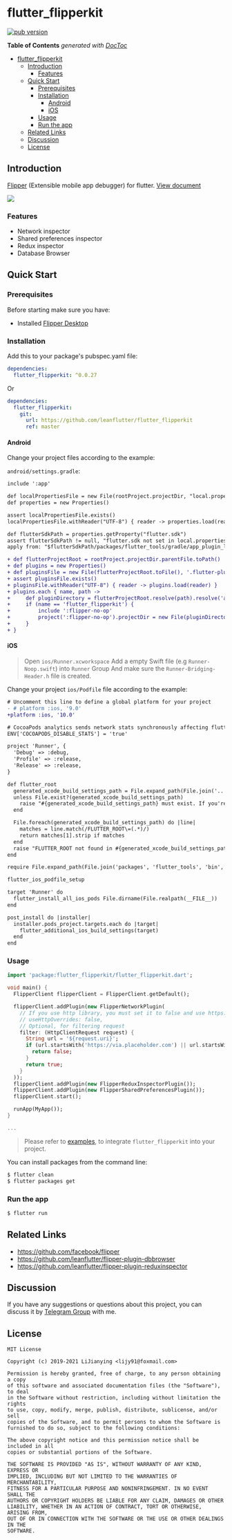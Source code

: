 # flutter_flipperkit

[![pub version][pub-image]][pub-url]

[pub-image]: https://img.shields.io/pub/v/flutter_flipperkit.svg
[pub-url]: https://pub.dev/packages/flutter_flipperkit

<!-- START doctoc generated TOC please keep comment here to allow auto update -->
<!-- DON'T EDIT THIS SECTION, INSTEAD RE-RUN doctoc TO UPDATE -->
**Table of Contents**  *generated with [DocToc](https://github.com/thlorenz/doctoc)*

- [flutter_flipperkit](#flutter_flipperkit)
  - [Introduction](#introduction)
    - [Features](#features)
  - [Quick Start](#quick-start)
    - [Prerequisites](#prerequisites)
    - [Installation](#installation)
      - [Android](#android)
      - [iOS](#ios)
    - [Usage](#usage)
    - [Run the app](#run-the-app)
  - [Related Links](#related-links)
  - [Discussion](#discussion)
  - [License](#license)

<!-- END doctoc generated TOC please keep comment here to allow auto update -->

## Introduction

[Flipper](https://fbflipper.com) (Extensible mobile app debugger) for flutter. [View document](https://flutter-widget.live/flutter_flipperkit)

![](./screenshots/flipper.png)

### Features

- Network inspector
- Shared preferences inspector
- Redux inspector
- Database Browser

## Quick Start

### Prerequisites

Before starting make sure you have:

- Installed [Flipper Desktop](https://fbflipper.com/)

### Installation

Add this to your package's pubspec.yaml file:

```yaml
dependencies:
  flutter_flipperkit: ^0.0.27
```

Or

```yaml
dependencies:
  flutter_flipperkit:
    git:
      url: https://github.com/leanflutter/flutter_flipperkit
      ref: master
```

#### Android

Change your project files according to the example:

`android/settings.gradle`:

```diff
include ':app'

def localPropertiesFile = new File(rootProject.projectDir, "local.properties")
def properties = new Properties()

assert localPropertiesFile.exists()
localPropertiesFile.withReader("UTF-8") { reader -> properties.load(reader) }

def flutterSdkPath = properties.getProperty("flutter.sdk")
assert flutterSdkPath != null, "flutter.sdk not set in local.properties"
apply from: "$flutterSdkPath/packages/flutter_tools/gradle/app_plugin_loader.gradle"

+ def flutterProjectRoot = rootProject.projectDir.parentFile.toPath()
+ def plugins = new Properties()
+ def pluginsFile = new File(flutterProjectRoot.toFile(), '.flutter-plugins')
+ assert pluginsFile.exists()
+ pluginsFile.withReader("UTF-8") { reader -> plugins.load(reader) }
+ plugins.each { name, path ->
+     def pluginDirectory = flutterProjectRoot.resolve(path).resolve('android').toFile()
+     if (name == 'flutter_flipperkit') {
+         include ':flipper-no-op'
+         project(':flipper-no-op').projectDir = new File(pluginDirectory, 'flipper-no-op')
+     }
+ }

```

#### iOS

> Open `ios/Runner.xcworkspace` Add a empty Swift file (e.g `Runner-Noop.swift`) into `Runner` Group And make sure the `Runner-Bridging-Header.h` file is created. 

Change your project `ios/Podfile` file according to the example:

```diff
# Uncomment this line to define a global platform for your project
- # platform :ios, '9.0'
+platform :ios, '10.0'

# CocoaPods analytics sends network stats synchronously affecting flutter build latency.
ENV['COCOAPODS_DISABLE_STATS'] = 'true'

project 'Runner', {
  'Debug' => :debug,
  'Profile' => :release,
  'Release' => :release,
}

def flutter_root
  generated_xcode_build_settings_path = File.expand_path(File.join('..', 'Flutter', 'Generated.xcconfig'), __FILE__)
  unless File.exist?(generated_xcode_build_settings_path)
    raise "#{generated_xcode_build_settings_path} must exist. If you're running pod install manually, make sure flutter pub get is executed first"
  end

  File.foreach(generated_xcode_build_settings_path) do |line|
    matches = line.match(/FLUTTER_ROOT\=(.*)/)
    return matches[1].strip if matches
  end
  raise "FLUTTER_ROOT not found in #{generated_xcode_build_settings_path}. Try deleting Generated.xcconfig, then run flutter pub get"
end

require File.expand_path(File.join('packages', 'flutter_tools', 'bin', 'podhelper'), flutter_root)

flutter_ios_podfile_setup

target 'Runner' do
  flutter_install_all_ios_pods File.dirname(File.realpath(__FILE__))
end

post_install do |installer|
  installer.pods_project.targets.each do |target|
    flutter_additional_ios_build_settings(target)
  end
end

```

### Usage

```dart
import 'package:flutter_flipperkit/flutter_flipperkit.dart';

void main() {
  FlipperClient flipperClient = FlipperClient.getDefault();

  flipperClient.addPlugin(new FlipperNetworkPlugin(
    // If you use http library, you must set it to false and use https://pub.dev/packages/flipperkit_http_interceptor
    // useHttpOverrides: false,
    // Optional, for filtering request
    filter: (HttpClientRequest request) {
      String url = '${request.uri}';
      if (url.startsWith('https://via.placeholder.com') || url.startsWith('https://gravatar.com')) {
        return false;
      }
      return true;
    }
  ));
  flipperClient.addPlugin(new FlipperReduxInspectorPlugin());
  flipperClient.addPlugin(new FlipperSharedPreferencesPlugin());
  flipperClient.start();

  runApp(MyApp());
}

...

```

> Please refer to [examples](https://github.com/leanflutter/flutter_flipperkit_examples), to integrate `flutter_flipperkit` into your project.

You can install packages from the command line:

```bash
$ flutter clean
$ flutter packages get
```

### Run the app

```bash
$ flutter run
```

## Related Links

- https://github.com/facebook/flipper
- https://github.com/leanflutter/flipper-plugin-dbbrowser
- https://github.com/leanflutter/flipper-plugin-reduxinspector

## Discussion

If you have any suggestions or questions about this project, you can discuss it by [Telegram Group](https://t.me/joinchat/I4jz1FE5sBGk7V0jUpzSXg) with me.

## License

```text
MIT License

Copyright (c) 2019-2021 LiJianying <lijy91@foxmail.com>

Permission is hereby granted, free of charge, to any person obtaining a copy
of this software and associated documentation files (the "Software"), to deal
in the Software without restriction, including without limitation the rights
to use, copy, modify, merge, publish, distribute, sublicense, and/or sell
copies of the Software, and to permit persons to whom the Software is
furnished to do so, subject to the following conditions:

The above copyright notice and this permission notice shall be included in all
copies or substantial portions of the Software.

THE SOFTWARE IS PROVIDED "AS IS", WITHOUT WARRANTY OF ANY KIND, EXPRESS OR
IMPLIED, INCLUDING BUT NOT LIMITED TO THE WARRANTIES OF MERCHANTABILITY,
FITNESS FOR A PARTICULAR PURPOSE AND NONINFRINGEMENT. IN NO EVENT SHALL THE
AUTHORS OR COPYRIGHT HOLDERS BE LIABLE FOR ANY CLAIM, DAMAGES OR OTHER
LIABILITY, WHETHER IN AN ACTION OF CONTRACT, TORT OR OTHERWISE, ARISING FROM,
OUT OF OR IN CONNECTION WITH THE SOFTWARE OR THE USE OR OTHER DEALINGS IN THE
SOFTWARE.
```
